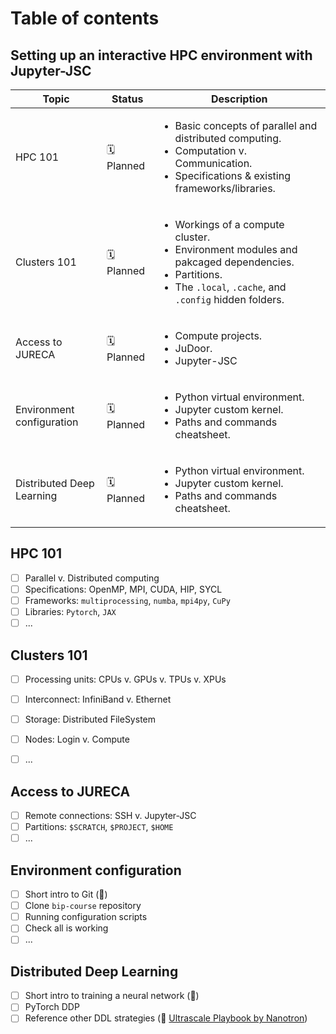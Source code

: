 # Table of contents

## Setting up an interactive HPC environment with Jupyter-JSC

| Topic                             | Status | Description                                                                 |
|--------------------------------   |--------|--------------------------------------------------------------------|
|HPC 101                            |🗓️ Planned| <ul><li>Basic concepts of parallel and distributed computing.</li><li>Computation v. Communication.</li><li>Specifications & existing frameworks/libraries.</li></ul> |
| Clusters 101                      |🗓️ Planned| <ul><li>Workings of a compute cluster.</li><li>Environment modules and pakcaged dependencies.</li><li>Partitions.</li><li>The `.local`, `.cache`, and `.config` hidden folders.</li></ul>| 
| Access to JURECA                  |🗓️ Planned| <ul><li>Compute projects.</li><li>JuDoor.</li><li>Jupyter-JSC</li></ul> |
| Environment configuration         |🗓️ Planned| <ul><li>Python virtual environment.</li><li>Jupyter custom kernel.</li><li>Paths and commands cheatsheet.</li></ul>|
| Distributed Deep Learning         |🗓️ Planned| <ul><li>Python virtual environment.</li><li>Jupyter custom kernel.</li><li>Paths and commands cheatsheet.</li></ul>|

## HPC 101

- [ ] Parallel v. Distributed computing
- [ ] Specifications: OpenMP, MPI, CUDA, HIP, SYCL
- [ ] Frameworks: `multiprocessing`, `numba`, `mpi4py`, `CuPy`
- [ ] Libraries: `Pytorch`, `JAX`
- [ ] ...

## Clusters 101

- [ ] Processing units: CPUs v. GPUs v. TPUs v. XPUs
- [ ] Interconnect: InfiniBand v. Ethernet
- [ ] Storage: Distributed FileSystem
- [ ] Nodes: Login v. Compute
- [ ] ...


## Access to JURECA
- [ ] Remote connections: SSH v. Jupyter-JSC
- [ ] Partitions: `$SCRATCH`, `$PROJECT`, `$HOME`
- [ ] ...

## Environment configuration
- [ ] Short intro to Git (🤔)
- [ ] Clone `bip-course` repository
- [ ] Running configuration scripts
- [ ] Check all is working
- [ ] ...

## Distributed Deep Learning
- [ ] Short intro to training a neural network (🤔)
- [ ] PyTorch DDP
- [ ] Reference other DDL strategies (🔗 [Ultrascale Playbook by Nanotron](https://huggingface.co/spaces/nanotron/ultrascale-playbook))
